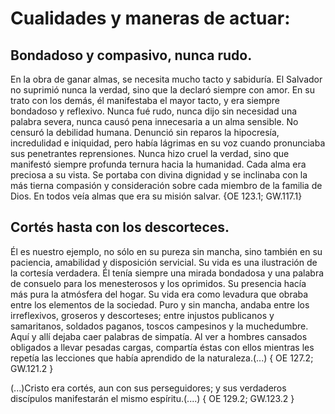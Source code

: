 # Cualidades y maneras de actuar:

## Bondadoso y compasivo, nunca rudo.

En la obra de ganar almas, se necesita mucho tacto y sabiduría. El
Salvador no suprimió nunca la verdad, sino que la declaró siempre con
amor. En su trato con los demás, él manifestaba el mayor tacto, y era
siempre bondadoso y reflexivo. Nunca fué rudo, nunca dijo sin necesidad
una palabra severa, nunca causó pena innecesaria a un alma sensible. No
censuró la debilidad humana. Denunció sin reparos la hipocresía,
incredulidad e iniquidad, pero había lágrimas en su voz cuando
pronunciaba sus penetrantes reprensiones. Nunca hizo cruel la verdad,
sino que manifestó siempre profunda ternura hacia la humanidad. Cada
alma era preciosa a su vista. Se portaba con divina dignidad y se
inclinaba con la más tierna compasión y consideración sobre cada miembro
de la familia de Dios. En todos veía almas que era su misión salvar. {OE
123.1; GW.117.1}

## Cortés hasta con los descorteces.

Él es nuestro ejemplo, no sólo en su pureza sin mancha, sino también en
su paciencia, amabilidad y disposición servicial. Su vida es una
ilustración de la cortesía verdadera. Él tenía siempre una mirada
bondadosa y una palabra de consuelo para los menesterosos y los
oprimidos. Su presencia hacía más pura la atmósfera del hogar. Su vida
era como levadura que obraba entre los elementos de la sociedad. Puro y
sin mancha, andaba entre los irreflexivos, groseros y descorteses; entre
injustos publicanos y samaritanos, soldados paganos, toscos campesinos y
la muchedumbre. Aquí y allí dejaba caer palabras de simpatía. Al ver a
hombres cansados obligados a llevar pesadas cargas, compartía éstas con
ellos mientras les repetía las lecciones que había aprendido de la
naturaleza.(...) { OE 127.2; GW.121.2 }

(...)Cristo era cortés, aun con sus perseguidores; y sus verdaderos
discípulos manifestarán el mismo espíritu.(....) { OE 129.2; GW.123.2 }
